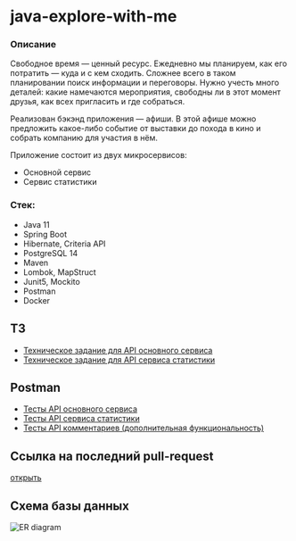 # java-explore-with-me

### Описание

Свободное время — ценный ресурс. Ежедневно мы планируем, как его потратить — куда и с кем сходить.
Сложнее всего в таком планировании поиск информации и переговоры.
Нужно учесть много деталей: какие намечаются мероприятия, свободны ли в этот момент друзья, как всех пригласить и где
собраться.

Реализован бэкэнд приложения — афиши.
В этой афише можно предложить какое-либо событие от выставки до похода в кино и собрать компанию для участия в нём.

Приложение состоит из двух микросервисов:

- Основной сервис
- Сервис статистики

### Стек:

- Java 11
- Spring Boot
- Hibernate, Criteria API
- PostgreSQL 14
- Maven
- Lombok, MapStruct
- Junit5, Mockito
- Postman
- Docker

## ТЗ

- [Техническое задание для API основного сервиса](./ewm-main-service-spec.json)
- [Техническое задание для API сервиса статистики](./ewm-stats-service-spec.json)

## Postman

- [Тесты API основного сервиса](./postman/ewm-main-service.json)
- [Тесты API сервиса статистики](./postman/ewm-stat-service.json)
- [Тесты API комментариев (дополнительная функциональность)](./postman/feature.json)

## Ссылка на последний pull-request

[открыть](https://github.com/IceCubeNext/java-explore-with-me/pull/5)

## Схема базы данных

<img title="ER diagram" alt="ER diagram" src="/images/EWM.jpg">
